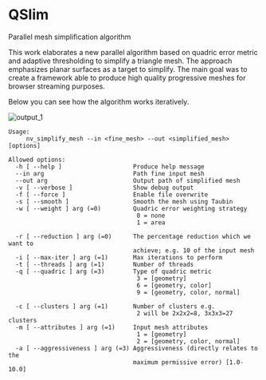 # QSlim
Parallel mesh simplification algorithm

This work elaborates a new parallel algorithm based on quadric error metric and adaptive thresholding to simplify a triangle mesh. The approach emphasizes planar surfaces as a target to simplify. The main goal was to create a framework able to produce high quality progressive meshes for browser streaming purposes.

Below you can see how the algorithm works iteratively.

![output_1](https://github.com/Zielon/QSlim/blob/master/data/simply_9.gif)

```
Usage:
     nv_simplify_mesh --in <fine_mesh> --out <simplified_mesh> [options]

Allowed options:
  -h [ --help ]                    Produce help message
  --in arg                         Path fine input mesh
  --out arg                        Output path of simplified mesh
  -v [ --verbose ]                 Show debug output
  -f [ --force ]                   Enable file overwrite
  -s [ --smooth ]                  Smooth the mesh using Taubin
  -w [ --weight ] arg (=0)         Quadric error weighting strategy
                                    0 = none
                                    1 = area
                                   
  -r [ --reduction ] arg (=0)      The percentage reduction which we want to 
                                   achieve; e.g. 10 of the input mesh
  -i [ --max-iter ] arg (=1)       Max iterations to perform
  -t [ --threads ] arg (=1)        Number of threads
  -q [ --quadric ] arg (=3)        Type of quadric metric
                                    3 = [geometry]
                                    6 = [geometry, color]
                                    9 = [geometry, color, normal]
                                   
  -c [ --clusters ] arg (=1)       Number of clusters e.g.
                                    2 will be 2x2x2=8, 3x3x3=27 clusters
  -m [ --attributes ] arg (=1)     Input mesh attributes
                                    1 = [geometry]
                                    2 = [geometry, color, normal]
  -a [ --aggressiveness ] arg (=3) Aggressiveness (directly relates to the 
                                   maximum permissive error) [1.0-10.0]
```
